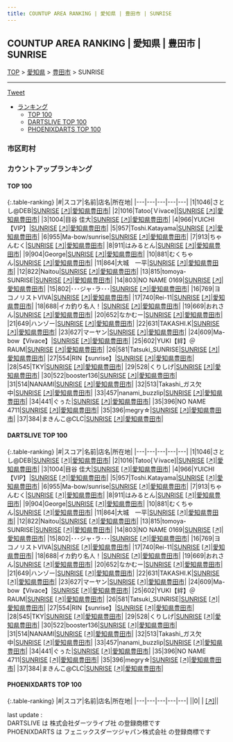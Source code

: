```yaml
---
title: COUNTUP AREA RANKING | 愛知県 | 豊田市 | SUNRISE
---
```

## COUNTUP AREA RANKING | 愛知県 | 豊田市 | SUNRISE

[TOP](/darts/rank/) > [愛知県](/darts/rank/愛知県/) > [豊田市](/darts/rank/愛知県/豊田市/) > SUNRISE

___

<a href="https://twitter.com/share?ref_src=twsrc%5Etfw" data-text="COUNTUP AREA RANKING | 愛知県豊田市SUNRISE" class="twitter-share-button" data-hashtags="DARTSLIVE,PHOENIXDARTS,darts,ダーツ" data-show-count="false">Tweet</a>

* [ランキング](#カウントアップランキング)
    * [TOP 100](#top-100)
    * [DARTSLIVE TOP 100](#dartslive-top-100)
    * [PHOENIXDARTS TOP 100](#phoenixdarts-top-100)

### 市区町村

<ul>

</ul>

### カウントアップランキング

#### TOP 100



{:.table-ranking}
|#|スコア|名前|店名|所在地|
|---|---|---|---|---|
|1|1046|<span class="rank-name-dl">さとし@DEB</span>|<a href="/darts/rank/shops/0e0e5c1ae0483e8e0d9b047a20a7ba1e.html">SUNRISE</a> <a href="https://search.dartslive.com/jp/shop/0e0e5c1ae0483e8e0d9b047a20a7ba1e">[↗]</a>|<a href="/darts/rank/愛知県/豊田市">愛知県豊田市</a>|
|2|1016|<span class="rank-name-dl">Tatoo[Ｖivace]</span>|<a href="/darts/rank/shops/0e0e5c1ae0483e8e0d9b047a20a7ba1e.html">SUNRISE</a> <a href="https://search.dartslive.com/jp/shop/0e0e5c1ae0483e8e0d9b047a20a7ba1e">[↗]</a>|<a href="/darts/rank/愛知県/豊田市">愛知県豊田市</a>|
|3|1004|<span class="rank-name-dl">目谷 佳大</span>|<a href="/darts/rank/shops/0e0e5c1ae0483e8e0d9b047a20a7ba1e.html">SUNRISE</a> <a href="https://search.dartslive.com/jp/shop/0e0e5c1ae0483e8e0d9b047a20a7ba1e">[↗]</a>|<a href="/darts/rank/愛知県/豊田市">愛知県豊田市</a>|
|4|966|<span class="rank-name-dl">YUICHI【VIP】</span>|<a href="/darts/rank/shops/0e0e5c1ae0483e8e0d9b047a20a7ba1e.html">SUNRISE</a> <a href="https://search.dartslive.com/jp/shop/0e0e5c1ae0483e8e0d9b047a20a7ba1e">[↗]</a>|<a href="/darts/rank/愛知県/豊田市">愛知県豊田市</a>|
|5|957|<span class="rank-name-dl">Toshi.Katayama</span>|<a href="/darts/rank/shops/0e0e5c1ae0483e8e0d9b047a20a7ba1e.html">SUNRISE</a> <a href="https://search.dartslive.com/jp/shop/0e0e5c1ae0483e8e0d9b047a20a7ba1e">[↗]</a>|<a href="/darts/rank/愛知県/豊田市">愛知県豊田市</a>|
|6|955|<span class="rank-name-dl">Ma-bow/sunrise</span>|<a href="/darts/rank/shops/0e0e5c1ae0483e8e0d9b047a20a7ba1e.html">SUNRISE</a> <a href="https://search.dartslive.com/jp/shop/0e0e5c1ae0483e8e0d9b047a20a7ba1e">[↗]</a>|<a href="/darts/rank/愛知県/豊田市">愛知県豊田市</a>|
|7|913|<span class="rank-name-dl">ちゃんむく</span>|<a href="/darts/rank/shops/0e0e5c1ae0483e8e0d9b047a20a7ba1e.html">SUNRISE</a> <a href="https://search.dartslive.com/jp/shop/0e0e5c1ae0483e8e0d9b047a20a7ba1e">[↗]</a>|<a href="/darts/rank/愛知県/豊田市">愛知県豊田市</a>|
|8|911|<span class="rank-name-dl">はみるとん</span>|<a href="/darts/rank/shops/0e0e5c1ae0483e8e0d9b047a20a7ba1e.html">SUNRISE</a> <a href="https://search.dartslive.com/jp/shop/0e0e5c1ae0483e8e0d9b047a20a7ba1e">[↗]</a>|<a href="/darts/rank/愛知県/豊田市">愛知県豊田市</a>|
|9|904|<span class="rank-name-dl">George</span>|<a href="/darts/rank/shops/0e0e5c1ae0483e8e0d9b047a20a7ba1e.html">SUNRISE</a> <a href="https://search.dartslive.com/jp/shop/0e0e5c1ae0483e8e0d9b047a20a7ba1e">[↗]</a>|<a href="/darts/rank/愛知県/豊田市">愛知県豊田市</a>|
|10|881|<span class="rank-name-dl">むくちゃん</span>|<a href="/darts/rank/shops/0e0e5c1ae0483e8e0d9b047a20a7ba1e.html">SUNRISE</a> <a href="https://search.dartslive.com/jp/shop/0e0e5c1ae0483e8e0d9b047a20a7ba1e">[↗]</a>|<a href="/darts/rank/愛知県/豊田市">愛知県豊田市</a>|
|11|864|<span class="rank-name-dl">大城　一平</span>|<a href="/darts/rank/shops/0e0e5c1ae0483e8e0d9b047a20a7ba1e.html">SUNRISE</a> <a href="https://search.dartslive.com/jp/shop/0e0e5c1ae0483e8e0d9b047a20a7ba1e">[↗]</a>|<a href="/darts/rank/愛知県/豊田市">愛知県豊田市</a>|
|12|822|<span class="rank-name-dl">Naitou</span>|<a href="/darts/rank/shops/0e0e5c1ae0483e8e0d9b047a20a7ba1e.html">SUNRISE</a> <a href="https://search.dartslive.com/jp/shop/0e0e5c1ae0483e8e0d9b047a20a7ba1e">[↗]</a>|<a href="/darts/rank/愛知県/豊田市">愛知県豊田市</a>|
|13|815|<span class="rank-name-dl">tomoya-SUNRISE</span>|<a href="/darts/rank/shops/0e0e5c1ae0483e8e0d9b047a20a7ba1e.html">SUNRISE</a> <a href="https://search.dartslive.com/jp/shop/0e0e5c1ae0483e8e0d9b047a20a7ba1e">[↗]</a>|<a href="/darts/rank/愛知県/豊田市">愛知県豊田市</a>|
|14|803|<span class="rank-name-dl">NO NAME 0169</span>|<a href="/darts/rank/shops/0e0e5c1ae0483e8e0d9b047a20a7ba1e.html">SUNRISE</a> <a href="https://search.dartslive.com/jp/shop/0e0e5c1ae0483e8e0d9b047a20a7ba1e">[↗]</a>|<a href="/darts/rank/愛知県/豊田市">愛知県豊田市</a>|
|15|802|<span class="rank-name-dl">･･･ジャ･ラ･･･</span>|<a href="/darts/rank/shops/0e0e5c1ae0483e8e0d9b047a20a7ba1e.html">SUNRISE</a> <a href="https://search.dartslive.com/jp/shop/0e0e5c1ae0483e8e0d9b047a20a7ba1e">[↗]</a>|<a href="/darts/rank/愛知県/豊田市">愛知県豊田市</a>|
|16|769|<span class="rank-name-dl">ヨコノリストVIVA</span>|<a href="/darts/rank/shops/0e0e5c1ae0483e8e0d9b047a20a7ba1e.html">SUNRISE</a> <a href="https://search.dartslive.com/jp/shop/0e0e5c1ae0483e8e0d9b047a20a7ba1e">[↗]</a>|<a href="/darts/rank/愛知県/豊田市">愛知県豊田市</a>|
|17|740|<span class="rank-name-dl">Rei-11</span>|<a href="/darts/rank/shops/0e0e5c1ae0483e8e0d9b047a20a7ba1e.html">SUNRISE</a> <a href="https://search.dartslive.com/jp/shop/0e0e5c1ae0483e8e0d9b047a20a7ba1e">[↗]</a>|<a href="/darts/rank/愛知県/豊田市">愛知県豊田市</a>|
|18|688|<span class="rank-name-dl">イカ釣り名人！</span>|<a href="/darts/rank/shops/0e0e5c1ae0483e8e0d9b047a20a7ba1e.html">SUNRISE</a> <a href="https://search.dartslive.com/jp/shop/0e0e5c1ae0483e8e0d9b047a20a7ba1e">[↗]</a>|<a href="/darts/rank/愛知県/豊田市">愛知県豊田市</a>|
|19|669|<span class="rank-name-dl">おれさん</span>|<a href="/darts/rank/shops/0e0e5c1ae0483e8e0d9b047a20a7ba1e.html">SUNRISE</a> <a href="https://search.dartslive.com/jp/shop/0e0e5c1ae0483e8e0d9b047a20a7ba1e">[↗]</a>|<a href="/darts/rank/愛知県/豊田市">愛知県豊田市</a>|
|20|652|<span class="rank-name-dl">なかむー</span>|<a href="/darts/rank/shops/0e0e5c1ae0483e8e0d9b047a20a7ba1e.html">SUNRISE</a> <a href="https://search.dartslive.com/jp/shop/0e0e5c1ae0483e8e0d9b047a20a7ba1e">[↗]</a>|<a href="/darts/rank/愛知県/豊田市">愛知県豊田市</a>|
|21|649|<span class="rank-name-dl">ハンゾー</span>|<a href="/darts/rank/shops/0e0e5c1ae0483e8e0d9b047a20a7ba1e.html">SUNRISE</a> <a href="https://search.dartslive.com/jp/shop/0e0e5c1ae0483e8e0d9b047a20a7ba1e">[↗]</a>|<a href="/darts/rank/愛知県/豊田市">愛知県豊田市</a>|
|22|631|<span class="rank-name-dl">TAKASHI.K</span>|<a href="/darts/rank/shops/0e0e5c1ae0483e8e0d9b047a20a7ba1e.html">SUNRISE</a> <a href="https://search.dartslive.com/jp/shop/0e0e5c1ae0483e8e0d9b047a20a7ba1e">[↗]</a>|<a href="/darts/rank/愛知県/豊田市">愛知県豊田市</a>|
|23|627|<span class="rank-name-dl">マーヤン</span>|<a href="/darts/rank/shops/0e0e5c1ae0483e8e0d9b047a20a7ba1e.html">SUNRISE</a> <a href="https://search.dartslive.com/jp/shop/0e0e5c1ae0483e8e0d9b047a20a7ba1e">[↗]</a>|<a href="/darts/rank/愛知県/豊田市">愛知県豊田市</a>|
|24|609|<span class="rank-name-dl">Ma-bow【Vivace】</span>|<a href="/darts/rank/shops/0e0e5c1ae0483e8e0d9b047a20a7ba1e.html">SUNRISE</a> <a href="https://search.dartslive.com/jp/shop/0e0e5c1ae0483e8e0d9b047a20a7ba1e">[↗]</a>|<a href="/darts/rank/愛知県/豊田市">愛知県豊田市</a>|
|25|602|<span class="rank-name-dl">YUKI【絆】＠RAUM</span>|<a href="/darts/rank/shops/0e0e5c1ae0483e8e0d9b047a20a7ba1e.html">SUNRISE</a> <a href="https://search.dartslive.com/jp/shop/0e0e5c1ae0483e8e0d9b047a20a7ba1e">[↗]</a>|<a href="/darts/rank/愛知県/豊田市">愛知県豊田市</a>|
|26|581|<span class="rank-name-dl">Tatsuki_SUNRISE</span>|<a href="/darts/rank/shops/0e0e5c1ae0483e8e0d9b047a20a7ba1e.html">SUNRISE</a> <a href="https://search.dartslive.com/jp/shop/0e0e5c1ae0483e8e0d9b047a20a7ba1e">[↗]</a>|<a href="/darts/rank/愛知県/豊田市">愛知県豊田市</a>|
|27|554|<span class="rank-name-dl">RIN【sunrise】</span>|<a href="/darts/rank/shops/0e0e5c1ae0483e8e0d9b047a20a7ba1e.html">SUNRISE</a> <a href="https://search.dartslive.com/jp/shop/0e0e5c1ae0483e8e0d9b047a20a7ba1e">[↗]</a>|<a href="/darts/rank/愛知県/豊田市">愛知県豊田市</a>|
|28|545|<span class="rank-name-dl">TKY</span>|<a href="/darts/rank/shops/0e0e5c1ae0483e8e0d9b047a20a7ba1e.html">SUNRISE</a> <a href="https://search.dartslive.com/jp/shop/0e0e5c1ae0483e8e0d9b047a20a7ba1e">[↗]</a>|<a href="/darts/rank/愛知県/豊田市">愛知県豊田市</a>|
|29|528|<span class="rank-name-dl">くりしげ</span>|<a href="/darts/rank/shops/0e0e5c1ae0483e8e0d9b047a20a7ba1e.html">SUNRISE</a> <a href="https://search.dartslive.com/jp/shop/0e0e5c1ae0483e8e0d9b047a20a7ba1e">[↗]</a>|<a href="/darts/rank/愛知県/豊田市">愛知県豊田市</a>|
|30|522|<span class="rank-name-dl">booster136</span>|<a href="/darts/rank/shops/0e0e5c1ae0483e8e0d9b047a20a7ba1e.html">SUNRISE</a> <a href="https://search.dartslive.com/jp/shop/0e0e5c1ae0483e8e0d9b047a20a7ba1e">[↗]</a>|<a href="/darts/rank/愛知県/豊田市">愛知県豊田市</a>|
|31|514|<span class="rank-name-dl">NANAMI</span>|<a href="/darts/rank/shops/0e0e5c1ae0483e8e0d9b047a20a7ba1e.html">SUNRISE</a> <a href="https://search.dartslive.com/jp/shop/0e0e5c1ae0483e8e0d9b047a20a7ba1e">[↗]</a>|<a href="/darts/rank/愛知県/豊田市">愛知県豊田市</a>|
|32|513|<span class="rank-name-dl">Takashi_ガス欠中</span>|<a href="/darts/rank/shops/0e0e5c1ae0483e8e0d9b047a20a7ba1e.html">SUNRISE</a> <a href="https://search.dartslive.com/jp/shop/0e0e5c1ae0483e8e0d9b047a20a7ba1e">[↗]</a>|<a href="/darts/rank/愛知県/豊田市">愛知県豊田市</a>|
|33|457|<span class="rank-name-dl">nanami_buzzlip</span>|<a href="/darts/rank/shops/0e0e5c1ae0483e8e0d9b047a20a7ba1e.html">SUNRISE</a> <a href="https://search.dartslive.com/jp/shop/0e0e5c1ae0483e8e0d9b047a20a7ba1e">[↗]</a>|<a href="/darts/rank/愛知県/豊田市">愛知県豊田市</a>|
|34|441|<span class="rank-name-dl">ぐぅた</span>|<a href="/darts/rank/shops/0e0e5c1ae0483e8e0d9b047a20a7ba1e.html">SUNRISE</a> <a href="https://search.dartslive.com/jp/shop/0e0e5c1ae0483e8e0d9b047a20a7ba1e">[↗]</a>|<a href="/darts/rank/愛知県/豊田市">愛知県豊田市</a>|
|35|396|<span class="rank-name-dl">NO NAME 4711</span>|<a href="/darts/rank/shops/0e0e5c1ae0483e8e0d9b047a20a7ba1e.html">SUNRISE</a> <a href="https://search.dartslive.com/jp/shop/0e0e5c1ae0483e8e0d9b047a20a7ba1e">[↗]</a>|<a href="/darts/rank/愛知県/豊田市">愛知県豊田市</a>|
|35|396|<span class="rank-name-dl">megry☆</span>|<a href="/darts/rank/shops/0e0e5c1ae0483e8e0d9b047a20a7ba1e.html">SUNRISE</a> <a href="https://search.dartslive.com/jp/shop/0e0e5c1ae0483e8e0d9b047a20a7ba1e">[↗]</a>|<a href="/darts/rank/愛知県/豊田市">愛知県豊田市</a>|
|37|384|<span class="rank-name-dl">まきんこ@CLC</span>|<a href="/darts/rank/shops/0e0e5c1ae0483e8e0d9b047a20a7ba1e.html">SUNRISE</a> <a href="https://search.dartslive.com/jp/shop/0e0e5c1ae0483e8e0d9b047a20a7ba1e">[↗]</a>|<a href="/darts/rank/愛知県/豊田市">愛知県豊田市</a>|


#### DARTSLIVE TOP 100



{:.table-ranking}
|#|スコア|名前|店名|所在地|
|---|---|---|---|---|
|1|1046|<span class="rank-name-dl">さとし@DEB</span>|<a href="/darts/rank/shops/0e0e5c1ae0483e8e0d9b047a20a7ba1e.html">SUNRISE</a> <a href="https://search.dartslive.com/jp/shop/0e0e5c1ae0483e8e0d9b047a20a7ba1e">[↗]</a>|<a href="/darts/rank/愛知県/豊田市">愛知県豊田市</a>|
|2|1016|<span class="rank-name-dl">Tatoo[Ｖivace]</span>|<a href="/darts/rank/shops/0e0e5c1ae0483e8e0d9b047a20a7ba1e.html">SUNRISE</a> <a href="https://search.dartslive.com/jp/shop/0e0e5c1ae0483e8e0d9b047a20a7ba1e">[↗]</a>|<a href="/darts/rank/愛知県/豊田市">愛知県豊田市</a>|
|3|1004|<span class="rank-name-dl">目谷 佳大</span>|<a href="/darts/rank/shops/0e0e5c1ae0483e8e0d9b047a20a7ba1e.html">SUNRISE</a> <a href="https://search.dartslive.com/jp/shop/0e0e5c1ae0483e8e0d9b047a20a7ba1e">[↗]</a>|<a href="/darts/rank/愛知県/豊田市">愛知県豊田市</a>|
|4|966|<span class="rank-name-dl">YUICHI【VIP】</span>|<a href="/darts/rank/shops/0e0e5c1ae0483e8e0d9b047a20a7ba1e.html">SUNRISE</a> <a href="https://search.dartslive.com/jp/shop/0e0e5c1ae0483e8e0d9b047a20a7ba1e">[↗]</a>|<a href="/darts/rank/愛知県/豊田市">愛知県豊田市</a>|
|5|957|<span class="rank-name-dl">Toshi.Katayama</span>|<a href="/darts/rank/shops/0e0e5c1ae0483e8e0d9b047a20a7ba1e.html">SUNRISE</a> <a href="https://search.dartslive.com/jp/shop/0e0e5c1ae0483e8e0d9b047a20a7ba1e">[↗]</a>|<a href="/darts/rank/愛知県/豊田市">愛知県豊田市</a>|
|6|955|<span class="rank-name-dl">Ma-bow/sunrise</span>|<a href="/darts/rank/shops/0e0e5c1ae0483e8e0d9b047a20a7ba1e.html">SUNRISE</a> <a href="https://search.dartslive.com/jp/shop/0e0e5c1ae0483e8e0d9b047a20a7ba1e">[↗]</a>|<a href="/darts/rank/愛知県/豊田市">愛知県豊田市</a>|
|7|913|<span class="rank-name-dl">ちゃんむく</span>|<a href="/darts/rank/shops/0e0e5c1ae0483e8e0d9b047a20a7ba1e.html">SUNRISE</a> <a href="https://search.dartslive.com/jp/shop/0e0e5c1ae0483e8e0d9b047a20a7ba1e">[↗]</a>|<a href="/darts/rank/愛知県/豊田市">愛知県豊田市</a>|
|8|911|<span class="rank-name-dl">はみるとん</span>|<a href="/darts/rank/shops/0e0e5c1ae0483e8e0d9b047a20a7ba1e.html">SUNRISE</a> <a href="https://search.dartslive.com/jp/shop/0e0e5c1ae0483e8e0d9b047a20a7ba1e">[↗]</a>|<a href="/darts/rank/愛知県/豊田市">愛知県豊田市</a>|
|9|904|<span class="rank-name-dl">George</span>|<a href="/darts/rank/shops/0e0e5c1ae0483e8e0d9b047a20a7ba1e.html">SUNRISE</a> <a href="https://search.dartslive.com/jp/shop/0e0e5c1ae0483e8e0d9b047a20a7ba1e">[↗]</a>|<a href="/darts/rank/愛知県/豊田市">愛知県豊田市</a>|
|10|881|<span class="rank-name-dl">むくちゃん</span>|<a href="/darts/rank/shops/0e0e5c1ae0483e8e0d9b047a20a7ba1e.html">SUNRISE</a> <a href="https://search.dartslive.com/jp/shop/0e0e5c1ae0483e8e0d9b047a20a7ba1e">[↗]</a>|<a href="/darts/rank/愛知県/豊田市">愛知県豊田市</a>|
|11|864|<span class="rank-name-dl">大城　一平</span>|<a href="/darts/rank/shops/0e0e5c1ae0483e8e0d9b047a20a7ba1e.html">SUNRISE</a> <a href="https://search.dartslive.com/jp/shop/0e0e5c1ae0483e8e0d9b047a20a7ba1e">[↗]</a>|<a href="/darts/rank/愛知県/豊田市">愛知県豊田市</a>|
|12|822|<span class="rank-name-dl">Naitou</span>|<a href="/darts/rank/shops/0e0e5c1ae0483e8e0d9b047a20a7ba1e.html">SUNRISE</a> <a href="https://search.dartslive.com/jp/shop/0e0e5c1ae0483e8e0d9b047a20a7ba1e">[↗]</a>|<a href="/darts/rank/愛知県/豊田市">愛知県豊田市</a>|
|13|815|<span class="rank-name-dl">tomoya-SUNRISE</span>|<a href="/darts/rank/shops/0e0e5c1ae0483e8e0d9b047a20a7ba1e.html">SUNRISE</a> <a href="https://search.dartslive.com/jp/shop/0e0e5c1ae0483e8e0d9b047a20a7ba1e">[↗]</a>|<a href="/darts/rank/愛知県/豊田市">愛知県豊田市</a>|
|14|803|<span class="rank-name-dl">NO NAME 0169</span>|<a href="/darts/rank/shops/0e0e5c1ae0483e8e0d9b047a20a7ba1e.html">SUNRISE</a> <a href="https://search.dartslive.com/jp/shop/0e0e5c1ae0483e8e0d9b047a20a7ba1e">[↗]</a>|<a href="/darts/rank/愛知県/豊田市">愛知県豊田市</a>|
|15|802|<span class="rank-name-dl">･･･ジャ･ラ･･･</span>|<a href="/darts/rank/shops/0e0e5c1ae0483e8e0d9b047a20a7ba1e.html">SUNRISE</a> <a href="https://search.dartslive.com/jp/shop/0e0e5c1ae0483e8e0d9b047a20a7ba1e">[↗]</a>|<a href="/darts/rank/愛知県/豊田市">愛知県豊田市</a>|
|16|769|<span class="rank-name-dl">ヨコノリストVIVA</span>|<a href="/darts/rank/shops/0e0e5c1ae0483e8e0d9b047a20a7ba1e.html">SUNRISE</a> <a href="https://search.dartslive.com/jp/shop/0e0e5c1ae0483e8e0d9b047a20a7ba1e">[↗]</a>|<a href="/darts/rank/愛知県/豊田市">愛知県豊田市</a>|
|17|740|<span class="rank-name-dl">Rei-11</span>|<a href="/darts/rank/shops/0e0e5c1ae0483e8e0d9b047a20a7ba1e.html">SUNRISE</a> <a href="https://search.dartslive.com/jp/shop/0e0e5c1ae0483e8e0d9b047a20a7ba1e">[↗]</a>|<a href="/darts/rank/愛知県/豊田市">愛知県豊田市</a>|
|18|688|<span class="rank-name-dl">イカ釣り名人！</span>|<a href="/darts/rank/shops/0e0e5c1ae0483e8e0d9b047a20a7ba1e.html">SUNRISE</a> <a href="https://search.dartslive.com/jp/shop/0e0e5c1ae0483e8e0d9b047a20a7ba1e">[↗]</a>|<a href="/darts/rank/愛知県/豊田市">愛知県豊田市</a>|
|19|669|<span class="rank-name-dl">おれさん</span>|<a href="/darts/rank/shops/0e0e5c1ae0483e8e0d9b047a20a7ba1e.html">SUNRISE</a> <a href="https://search.dartslive.com/jp/shop/0e0e5c1ae0483e8e0d9b047a20a7ba1e">[↗]</a>|<a href="/darts/rank/愛知県/豊田市">愛知県豊田市</a>|
|20|652|<span class="rank-name-dl">なかむー</span>|<a href="/darts/rank/shops/0e0e5c1ae0483e8e0d9b047a20a7ba1e.html">SUNRISE</a> <a href="https://search.dartslive.com/jp/shop/0e0e5c1ae0483e8e0d9b047a20a7ba1e">[↗]</a>|<a href="/darts/rank/愛知県/豊田市">愛知県豊田市</a>|
|21|649|<span class="rank-name-dl">ハンゾー</span>|<a href="/darts/rank/shops/0e0e5c1ae0483e8e0d9b047a20a7ba1e.html">SUNRISE</a> <a href="https://search.dartslive.com/jp/shop/0e0e5c1ae0483e8e0d9b047a20a7ba1e">[↗]</a>|<a href="/darts/rank/愛知県/豊田市">愛知県豊田市</a>|
|22|631|<span class="rank-name-dl">TAKASHI.K</span>|<a href="/darts/rank/shops/0e0e5c1ae0483e8e0d9b047a20a7ba1e.html">SUNRISE</a> <a href="https://search.dartslive.com/jp/shop/0e0e5c1ae0483e8e0d9b047a20a7ba1e">[↗]</a>|<a href="/darts/rank/愛知県/豊田市">愛知県豊田市</a>|
|23|627|<span class="rank-name-dl">マーヤン</span>|<a href="/darts/rank/shops/0e0e5c1ae0483e8e0d9b047a20a7ba1e.html">SUNRISE</a> <a href="https://search.dartslive.com/jp/shop/0e0e5c1ae0483e8e0d9b047a20a7ba1e">[↗]</a>|<a href="/darts/rank/愛知県/豊田市">愛知県豊田市</a>|
|24|609|<span class="rank-name-dl">Ma-bow【Vivace】</span>|<a href="/darts/rank/shops/0e0e5c1ae0483e8e0d9b047a20a7ba1e.html">SUNRISE</a> <a href="https://search.dartslive.com/jp/shop/0e0e5c1ae0483e8e0d9b047a20a7ba1e">[↗]</a>|<a href="/darts/rank/愛知県/豊田市">愛知県豊田市</a>|
|25|602|<span class="rank-name-dl">YUKI【絆】＠RAUM</span>|<a href="/darts/rank/shops/0e0e5c1ae0483e8e0d9b047a20a7ba1e.html">SUNRISE</a> <a href="https://search.dartslive.com/jp/shop/0e0e5c1ae0483e8e0d9b047a20a7ba1e">[↗]</a>|<a href="/darts/rank/愛知県/豊田市">愛知県豊田市</a>|
|26|581|<span class="rank-name-dl">Tatsuki_SUNRISE</span>|<a href="/darts/rank/shops/0e0e5c1ae0483e8e0d9b047a20a7ba1e.html">SUNRISE</a> <a href="https://search.dartslive.com/jp/shop/0e0e5c1ae0483e8e0d9b047a20a7ba1e">[↗]</a>|<a href="/darts/rank/愛知県/豊田市">愛知県豊田市</a>|
|27|554|<span class="rank-name-dl">RIN【sunrise】</span>|<a href="/darts/rank/shops/0e0e5c1ae0483e8e0d9b047a20a7ba1e.html">SUNRISE</a> <a href="https://search.dartslive.com/jp/shop/0e0e5c1ae0483e8e0d9b047a20a7ba1e">[↗]</a>|<a href="/darts/rank/愛知県/豊田市">愛知県豊田市</a>|
|28|545|<span class="rank-name-dl">TKY</span>|<a href="/darts/rank/shops/0e0e5c1ae0483e8e0d9b047a20a7ba1e.html">SUNRISE</a> <a href="https://search.dartslive.com/jp/shop/0e0e5c1ae0483e8e0d9b047a20a7ba1e">[↗]</a>|<a href="/darts/rank/愛知県/豊田市">愛知県豊田市</a>|
|29|528|<span class="rank-name-dl">くりしげ</span>|<a href="/darts/rank/shops/0e0e5c1ae0483e8e0d9b047a20a7ba1e.html">SUNRISE</a> <a href="https://search.dartslive.com/jp/shop/0e0e5c1ae0483e8e0d9b047a20a7ba1e">[↗]</a>|<a href="/darts/rank/愛知県/豊田市">愛知県豊田市</a>|
|30|522|<span class="rank-name-dl">booster136</span>|<a href="/darts/rank/shops/0e0e5c1ae0483e8e0d9b047a20a7ba1e.html">SUNRISE</a> <a href="https://search.dartslive.com/jp/shop/0e0e5c1ae0483e8e0d9b047a20a7ba1e">[↗]</a>|<a href="/darts/rank/愛知県/豊田市">愛知県豊田市</a>|
|31|514|<span class="rank-name-dl">NANAMI</span>|<a href="/darts/rank/shops/0e0e5c1ae0483e8e0d9b047a20a7ba1e.html">SUNRISE</a> <a href="https://search.dartslive.com/jp/shop/0e0e5c1ae0483e8e0d9b047a20a7ba1e">[↗]</a>|<a href="/darts/rank/愛知県/豊田市">愛知県豊田市</a>|
|32|513|<span class="rank-name-dl">Takashi_ガス欠中</span>|<a href="/darts/rank/shops/0e0e5c1ae0483e8e0d9b047a20a7ba1e.html">SUNRISE</a> <a href="https://search.dartslive.com/jp/shop/0e0e5c1ae0483e8e0d9b047a20a7ba1e">[↗]</a>|<a href="/darts/rank/愛知県/豊田市">愛知県豊田市</a>|
|33|457|<span class="rank-name-dl">nanami_buzzlip</span>|<a href="/darts/rank/shops/0e0e5c1ae0483e8e0d9b047a20a7ba1e.html">SUNRISE</a> <a href="https://search.dartslive.com/jp/shop/0e0e5c1ae0483e8e0d9b047a20a7ba1e">[↗]</a>|<a href="/darts/rank/愛知県/豊田市">愛知県豊田市</a>|
|34|441|<span class="rank-name-dl">ぐぅた</span>|<a href="/darts/rank/shops/0e0e5c1ae0483e8e0d9b047a20a7ba1e.html">SUNRISE</a> <a href="https://search.dartslive.com/jp/shop/0e0e5c1ae0483e8e0d9b047a20a7ba1e">[↗]</a>|<a href="/darts/rank/愛知県/豊田市">愛知県豊田市</a>|
|35|396|<span class="rank-name-dl">NO NAME 4711</span>|<a href="/darts/rank/shops/0e0e5c1ae0483e8e0d9b047a20a7ba1e.html">SUNRISE</a> <a href="https://search.dartslive.com/jp/shop/0e0e5c1ae0483e8e0d9b047a20a7ba1e">[↗]</a>|<a href="/darts/rank/愛知県/豊田市">愛知県豊田市</a>|
|35|396|<span class="rank-name-dl">megry☆</span>|<a href="/darts/rank/shops/0e0e5c1ae0483e8e0d9b047a20a7ba1e.html">SUNRISE</a> <a href="https://search.dartslive.com/jp/shop/0e0e5c1ae0483e8e0d9b047a20a7ba1e">[↗]</a>|<a href="/darts/rank/愛知県/豊田市">愛知県豊田市</a>|
|37|384|<span class="rank-name-dl">まきんこ@CLC</span>|<a href="/darts/rank/shops/0e0e5c1ae0483e8e0d9b047a20a7ba1e.html">SUNRISE</a> <a href="https://search.dartslive.com/jp/shop/0e0e5c1ae0483e8e0d9b047a20a7ba1e">[↗]</a>|<a href="/darts/rank/愛知県/豊田市">愛知県豊田市</a>|


#### PHOENIXDARTS TOP 100



{:.table-ranking}
|#|スコア|名前|店名|所在地|
|---|---|---|---|---|
||0|<span class="rank-name-dl"> </span>|<a href="/darts/rank/shops/.html"></a> <a href="">[↗]</a>|<a href="/darts/rank//"></a>|


<div class="footer border-top border-gray-light mt-5 pt-3 text-right text-gray">
    last update : <span style="font-weight: italic" id="foot_last_modified"></span><br />
    DARTSLIVE は 株式会社ダーツライブ社 の登録商標です<br />
    PHOENIXDARTS は フェニックスダーツジャパン株式会社 の登録商標です<br />
</div>

<script src="https://cdnjs.cloudflare.com/ajax/libs/jquery.tablesorter/2.31.3/js/jquery.tablesorter.min.js" integrity="sha512-qzgd5cYSZcosqpzpn7zF2ZId8f/8CHmFKZ8j7mU4OUXTNRd5g+ZHBPsgKEwoqxCtdQvExE5LprwwPAgoicguNg==" crossorigin="anonymous" referrerpolicy="no-referrer"></script>
<link rel="stylesheet" href="https://cdnjs.cloudflare.com/ajax/libs/jquery.tablesorter/2.31.3/css/theme.default.min.css" integrity="sha512-wghhOJkjQX0Lh3NSWvNKeZ0ZpNn+SPVXX1Qyc9OCaogADktxrBiBdKGDoqVUOyhStvMBmJQ8ZdMHiR3wuEq8+w==" crossorigin="anonymous" referrerpolicy="no-referrer" />
<script>
$(function() {
    $(".table-ranking").tablesorter({sortList:[[0, 0]]});
    $("#foot_last_modified").text(formatDate(new Date(document.lastModified), 'yyyy-MM-dd HH:mm:ss'));
});
</script>

<script async src="https://platform.twitter.com/widgets.js" charset="utf-8"></script>